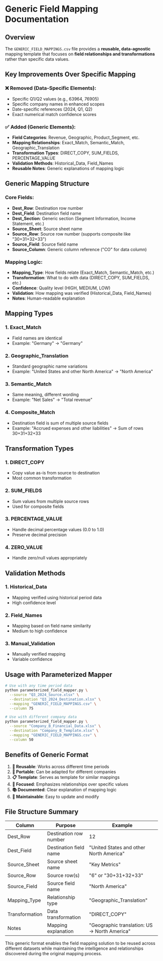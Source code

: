 # Generic Field Mapping Documentation

## Overview
The `GENERIC_FIELD_MAPPINGS.csv` file provides a **reusable, data-agnostic** mapping template that focuses on **field relationships and transformations** rather than specific data values.

## Key Improvements Over Specific Mapping

### ❌ Removed (Data-Specific Elements):
- Specific Q1/Q2 values (e.g., 63964, 76905)
- Specific company names in enhanced scopes
- Date-specific references (2024, Q1, Q2)
- Exact numerical match confidence scores

### ✅ Added (Generic Elements):
- **Field Categories**: Revenue, Geographic, Product_Segment, etc.
- **Mapping Relationships**: Exact_Match, Semantic_Match, Geographic_Translation
- **Transformation Types**: DIRECT_COPY, SUM_FIELDS, PERCENTAGE_VALUE
- **Validation Methods**: Historical_Data, Field_Names
- **Reusable Notes**: Generic explanations of mapping logic

## Generic Mapping Structure

### Core Fields:
- **Dest_Row**: Destination row number
- **Dest_Field**: Destination field name  
- **Dest_Section**: Generic section (Segment Information, Income Statement, etc.)
- **Source_Sheet**: Source sheet name
- **Source_Row**: Source row number (supports composite like "30+31+32+33")
- **Source_Field**: Source field name
- **Source_Column**: Generic column reference ("CO" for data column)

### Mapping Logic:
- **Mapping_Type**: How fields relate (Exact_Match, Semantic_Match, etc.)
- **Transformation**: What to do with data (DIRECT_COPY, SUM_FIELDS, etc.)
- **Confidence**: Quality level (HIGH, MEDIUM, LOW)
- **Validation**: How mapping was verified (Historical_Data, Field_Names)
- **Notes**: Human-readable explanation

## Mapping Types

### 1. **Exact_Match**
- Field names are identical
- Example: "Germany" → "Germany"

### 2. **Geographic_Translation**  
- Standard geographic name variations
- Example: "United States and other North America" → "North America"

### 3. **Semantic_Match**
- Same meaning, different wording
- Example: "Net Sales" → "Total revenue"

### 4. **Composite_Match**
- Destination field is sum of multiple source fields
- Example: "Accrued expenses and other liabilities" → Sum of rows 30+31+32+33

## Transformation Types

### 1. **DIRECT_COPY**
- Copy value as-is from source to destination
- Most common transformation

### 2. **SUM_FIELDS**  
- Sum values from multiple source rows
- Used for composite fields

### 3. **PERCENTAGE_VALUE**
- Handle decimal percentage values (0.0 to 1.0)
- Preserve decimal precision

### 4. **ZERO_VALUE**
- Handle zero/null values appropriately

## Validation Methods

### 1. **Historical_Data**
- Mapping verified using historical period data
- High confidence level

### 2. **Field_Names**
- Mapping based on field name similarity
- Medium to high confidence

### 3. **Manual_Validation**
- Manually verified mapping
- Variable confidence

## Usage with Parameterized Mapper

```bash
# Use with any time period data
python parameterized_field_mapper.py \
  --source "Q3_2024_Source.xlsx" \
  --destination "Q3_2024_Destination.xlsx" \
  --mapping "GENERIC_FIELD_MAPPINGS.csv" \
  --column 75

# Use with different company data  
python parameterized_field_mapper.py \
  --source "Company_B_Financial_Data.xlsx" \
  --destination "Company_B_Template.xlsx" \
  --mapping "GENERIC_FIELD_MAPPINGS.csv" \
  --column 50
```

## Benefits of Generic Format

1. **🔄 Reusable**: Works across different time periods
2. **🏢 Portable**: Can be adapted for different companies
3. **📋 Template**: Serves as template for similar mappings
4. **🎯 Focused**: Emphasizes relationships over specific values
5. **📚 Documented**: Clear explanation of mapping logic
6. **🔧 Maintainable**: Easy to update and modify

## File Structure Summary

| Column | Purpose | Example |
|--------|---------|---------|
| Dest_Row | Destination row number | 12 |
| Dest_Field | Destination field name | "United States and other North America" |
| Source_Sheet | Source sheet name | "Key Metrics" |
| Source_Row | Source row(s) | "6" or "30+31+32+33" |
| Source_Field | Source field name | "North America" |
| Mapping_Type | Relationship type | "Geographic_Translation" |
| Transformation | Data transformation | "DIRECT_COPY" |
| Notes | Mapping explanation | "Geographic translation: US → North America" |

This generic format enables the field mapping solution to be reused across different datasets while maintaining the intelligence and relationships discovered during the original mapping process.
